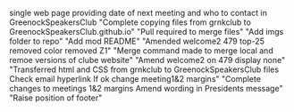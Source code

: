 <!-- # GreenockSpeakersClub.github.io -->
single web page providing date of next meeting and who to contact in GreenockSpeakersClub 
"Complete copying files from grnkclub to GreenockSpeakersClub.github.io"
"Pull required to merge files"
"Add imgs folder to repo"
"Add mod README"
"Amended welcome2 479 top-25 removed color removed Z1"
"Merge command made to merge local and remoe versions of clube website"
"Amend welcome2 on 479 display none"
"Transferred html and CSS from grnkclub to GreenockSpeakersClub files Check email hyperlink If ok change meeting1&2 margins"
"Complete changes to meetings 1&2 margins Amend wording in Presidents message"
"Raise position of footer"